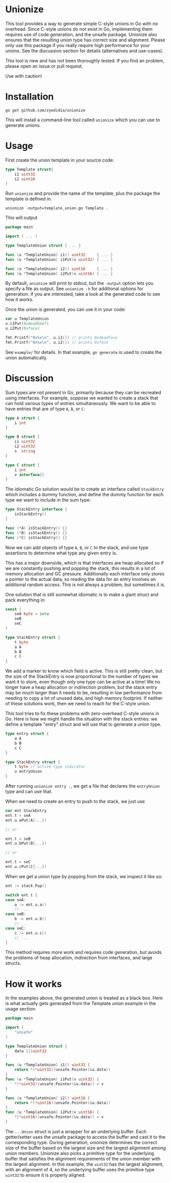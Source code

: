 # Unionize

This tool provides a way to generate simple C-style unions in Go with no
overhead. Since C-style unions do not exist in Go, implementing them requires
use of code generation, and the unsafe package. Unionize also ensures that the
resulting union type has correct size and alignment. Please only use this
package if you really require high performance for your unions. See the
discussion section for details (alternatives and use-cases).

This tool is new and has not been thoroughly tested. If you find an problem,
please open an issue or pull request.

Use with caution!

# Installation

```
go get github.com/zyedidia/unionize
```

This will install a command-line tool called `unionize` which you can use to
generate unions.

# Usage

First create the union template in your source code:

```go
type Template struct{
    i1 uint32
    i2 uint16
}
```

Run `unionize` and provide the name of the template, plus the package the
template is defined in.

```
unionize -output=template_union.go Template .
```

This will output

```go
package main

import ( ... )

type TemplateUnion struct { ... }

func (u *TemplateUnion) i1() uint32     { ... }
func (u *TemplateUnion) i1Put(v uint32) { ... }

func (u *TemplateUnion) i2() uint16     { ... }
func (u *TemplateUnion) i2Put(v uint16) { ... }
```

By default, `unionize` will print to stdout, but the `-output` option lets you
specify a file as output. See `unionize -h` for additional options for
generation. If you are interested, take a look at the generated code to see how
it works.

Once the union is generated, you can use it in your code:

```go
var u TemplateUnion
u.i1Put(0xdeadbeef)
u.i2Put(0xface)

fmt.Printf("0x%x\n", u.i1()) // prints 0xdeadface
fmt.Printf("0x%x\n", u.i2()) // prints 0xface
```

See `example/` for details. In that example, `go generate` is used to create
the union automatically.

# Discussion

Sum types are not present in Go, primarily because they can be recreated using
interfaces. For example, suppose we wanted to create a stack that can hold
various types of entries simultaneously. We want to be able to have entries
that are of type `A`, `B`, or `C`:

```go
type A struct {
    i int
}

type B struct {
    i1 uint32
    i2 uint32
    s  string
}

type C struct {
    i int
    v interface{}
}
```

The idiomatic Go solution would be to create an interface called `StackEntry`
which includes a dummy function, and define the dummy function for each type
we want to include in the sum type:

```go
type StackEntry interface {
    isStackEntry()
}

func (*A) isStackEntry() {}
func (*B) isStackEntry() {}
func (*C) isStackEntry() {}
```

Now we can add objects of type `A`, `B`, or `C` to the stack, and use type
assertions to determine what type any given entry is.

This has a major downside, which is that interfaces are heap allocated so if we
are constantly pushing and popping the stack, this results in a lot of memory
allocation and GC pressure. Additionally each interface only stores a pointer
to the actual data, so reading the data for an entry involves an additional
random access. This is not always a problem, but sometimes it is.

One solution that is still somewhat idiomatic is to make a giant struct and
pack everything in:

```go
const (
    seA byte = iota
    seB
    seC
)

type StackEntry struct {
    t byte
    a A
    b B
    c C
}
```

We add a marker to know which field is active. This is still pretty clean, but
the size of the StackEntry is now proportional to the number of types we want
it to store, even though only one type can be active at a time! We no longer
have a heap allocation or indirection problem, but the stack entry may be much
larger than it needs to be, resulting in low performance from needing to copy a
lot of unused data, and high memory footprint. If neither of these solutions
work, then we need to reach for the C-style union.

This tool tries to fix these problems with zero-overhead C-style unions in Go.
Here is how we might handle the situation with the stack entries: we define
a template "entry" struct and will use that to generate a union type.

```go
type entry struct {
    a A
    b B
    c C
}

type StackEntry struct {
    t byte // active type indicator
    u entryUnion
}
```

After running `unionize entry .`, we get a file that declares the `entryUnion`
type and can use that.

When we need to create an entry to push to the stack, we just use

```go
var ent StackEntry
ent.t = seA
ent.u.aPut(A{...})

// or

ent.t = seB
ent.u.bPut(B{...})

// or

ent.t = seC
ent.u.cPut(C{...})
```

When we get a union type by popping from the stack, we inspect it like so:

```go
ent := stack.Pop()

switch ent.t {
case seA:
    a := ent.u.a()
    // ...
case seB:
    b := ent.u.b()
    // ...
case seC:
    c := ent.u.c()
    // ...
}
```

This method requires more work and requires code generation, but avoids the
problems of heap allocation, indirection from interfaces, and large structs.

# How it works

In the examples above, the generated union is treated as a black box. Here is
what actually gets generated from the Template union example in the usage
section:

```go
package main

import (
	"unsafe"
)

type TemplateUnion struct {
	data [1]uint32
}

func (u *TemplateUnion) i1() uint32 {
	return *(*uint32)(unsafe.Pointer(&u.data))
}
func (u *TemplateUnion) i1Put(v uint32) {
	*(*uint32)(unsafe.Pointer(&u.data)) = v
}

func (u *TemplateUnion) i2() uint16 {
	return *(*uint16)(unsafe.Pointer(&u.data))
}
func (u *TemplateUnion) i2Put(v uint16) {
	*(*uint16)(unsafe.Pointer(&u.data)) = v
}
```

The `...Union` struct is just a wrapper for an underlying buffer. Each
getter/setter uses the unsafe package to access the buffer and cast it to the
corresponding type. During generation, unionize determines the correct size of
the buffer based on the largest size and the largest alignment among union
members. Unionize also picks a primitive type for the underlying buffer that
satisfies the alignment requirements of the union member with the largest
alignment. In this example, the `uint32` has the largest alignment, with an
alignment of 4, so the underlying buffer uses the primitive type `uint32` to
ensure it is properly aligned.
